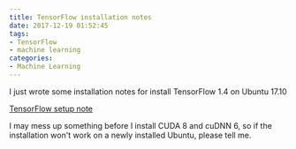 ```yaml
---
title: TensorFlow installation notes
date: 2017-12-19 01:52:45
tags:
- TensorFlow
- machine learning
categories: 
- Machine Learning
---
```


I just wrote some installation notes for install TensorFlow 1.4 on Ubuntu 17.10

[TensorFlow setup note](https://github.com/team6612/machine-learning-study/tree/master/tensorflow-setup-note)

I may mess up something before I install CUDA 8 and cuDNN 6, so if the installation won't work on a newly installed Ubuntu, please tell me.
